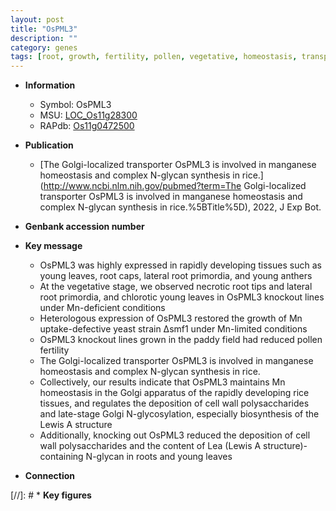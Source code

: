 ```yaml
---
layout: post
title: "OsPML3"
description: ""
category: genes
tags: [root, growth, fertility, pollen, vegetative, homeostasis, transporter, cell wall, manganese, lateral root, Pollen Fertility]
---
```


* **Information**  
    + Symbol: OsPML3  
    + MSU: [LOC_Os11g28300](http://rice.uga.edu/cgi-bin/ORF_infopage.cgi?orf=LOC_Os11g28300)  
    + RAPdb: [Os11g0472500](https://rapdb.dna.affrc.go.jp/locus/?name=Os11g0472500)  

* **Publication**  
    + [The Golgi-localized transporter OsPML3 is involved in manganese homeostasis and complex N-glycan synthesis in rice.](http://www.ncbi.nlm.nih.gov/pubmed?term=The Golgi-localized transporter OsPML3 is involved in manganese homeostasis and complex N-glycan synthesis in rice.%5BTitle%5D), 2022, J Exp Bot.

* **Genbank accession number**  

* **Key message**  
    + OsPML3 was highly expressed in rapidly developing tissues such as young leaves, root caps, lateral root primordia, and young anthers
    + At the vegetative stage, we observed necrotic root tips and lateral root primordia, and chlorotic young leaves in OsPML3 knockout lines under Mn-deficient conditions
    + Heterologous expression of OsPML3 restored the growth of Mn uptake-defective yeast strain Δsmf1 under Mn-limited conditions
    + OsPML3 knockout lines grown in the paddy field had reduced pollen fertility
    + The Golgi-localized transporter OsPML3 is involved in manganese homeostasis and complex N-glycan synthesis in rice.
    + Collectively, our results indicate that OsPML3 maintains Mn homeostasis in the Golgi apparatus of the rapidly developing rice tissues, and regulates the deposition of cell wall polysaccharides and late-stage Golgi N-glycosylation, especially biosynthesis of the Lewis A structure
    + Additionally, knocking out OsPML3 reduced the deposition of cell wall polysaccharides and the content of Lea (Lewis A structure)-containing N-glycan in roots and young leaves

* **Connection**  

[//]: # * **Key figures**  


